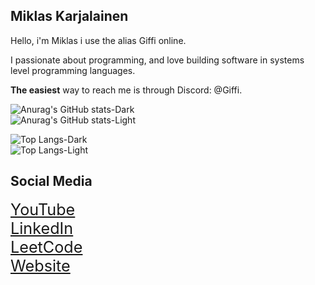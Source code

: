 ## Miklas Karjalainen
Hello, i'm Miklas i use the alias Giffi online.

I passionate about programming, and love building software in systems level programming languages.

**The easiest** way to reach me is through Discord: @Giffi.

![Anurag's GitHub stats-Dark](https://github-readme-stats.vercel.app/api?username=miklaskarjalainen&show_icons=true&theme=dark#gh-dark-mode-only)  
![Anurag's GitHub stats-Light](https://github-readme-stats.vercel.app/api?username=miklaskarjalainen&show_icons=true&theme=default#gh-light-mode-only)  

![Top Langs-Dark](https://github-readme-stats.vercel.app/api/top-langs/?username=miklaskarjalainen&hide_progress=false&theme=dark#gh-dark-mode-only)  
![Top Langs-Light](https://github-readme-stats.vercel.app/api/top-langs/?username=miklaskarjalainen&hide_progress=false&theme=default#gh-light-mode-only)  

## Social Media
<span style="font-size:1.8em;">
<a href="https://www.youtube.com/@giffiyt">YouTube</a><br/>
<a href="https://fi.linkedin.com/in/miklaskarjalainen">LinkedIn</a><br/>
<a href="https://leetcode.com/u/user1287m/">LeetCode</a><br/>
<a href="https://miklaskarjalainen.fi">Website</a><br/>
</span>